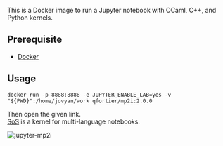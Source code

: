 This is a Docker image to run a Jupyter notebook with OCaml, C++, and Python kernels.

## Prerequisite

- [Docker](https://www.docker.com/)

## Usage

```
docker run -p 8888:8888 -e JUPYTER_ENABLE_LAB=yes -v "${PWD}":/home/jovyan/work qfortier/mp2i:2.0.0
```

Then open the given link.  
[SoS](https://vatlab.github.io/sos-docs/notebook.html) is a kernel for multi-language notebooks.

![jupyter-mp2i](https://user-images.githubusercontent.com/49362475/123551574-afc37d00-d772-11eb-8917-94dc1759a8c2.png)
